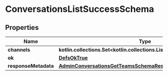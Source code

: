 
# ConversationsListSuccessSchema

## Properties
Name | Type | Description | Notes
------------ | ------------- | ------------- | -------------
**channels** | **kotlin.collections.Set&lt;kotlin.collections.List&lt;ObjsConversationInner&gt;&gt;** |  | 
**ok** | [**DefsOkTrue**](DefsOkTrue.md) |  | 
**responseMetadata** | [**AdminConversationsGetTeamsSchemaResponseMetadata**](AdminConversationsGetTeamsSchemaResponseMetadata.md) |  |  [optional]



